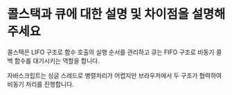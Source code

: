 # 콜스택과 큐에 대한 설명 및 차이점을 설명해주세요

콜스택은 LIFO 구조로 함수 호출의 실행 순서를 관리하고 큐는 FIFO 구조로 비동기 콜백 함수를 대기시키는 역할을 합니다.

자바스크립트는 싱글 스레드로 병렬처리가 어렵지만 브라우저에서 두 구조가 협력하여 비동기 처리를 진행합니다.
